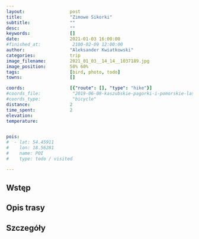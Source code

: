 ```yaml
---
layout:                 post
title:                  "Zimowe Sikorki"
subtitle:               ""
desc:                   ""
keywords:               []
date:                   2021-01-03 16:00:00
#finished_at:            2100-02-09 12:00:00
author:                 "Aleksander Kwiatkowski"
categories:             trip
image_filename:         2021_01_03__14_14__1037189.jpg
image_position:         50% 60%
tags:                   [bird, photo, todo]
towns:                  []

coords:                 [{"route": [], "type": "hike"}]
#coords_file:            "2019-06-08-kaszubskie-pagorki-i-pomorskie-lasy.json"
#coords_type:            "bicycle"
distance:               2
time_spent:             2
elevation:              
temperature:            


pois:
#  - lat: 54.45911
#    lon: 18.56281
#    name: POI
#    type: todo / visited

---
```



## Wstęp

## Opis trasy

## Szczegóły
